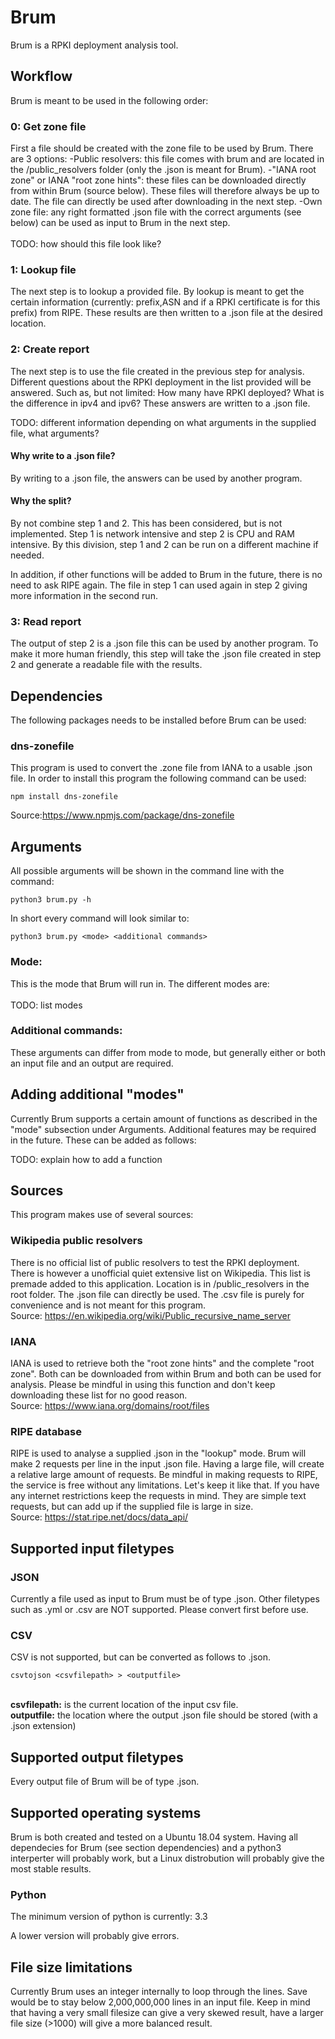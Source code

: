 # Brum

Brum is a RPKI deployment analysis tool. 

## Workflow

Brum is meant to be used in the following order:

### 0: Get zone file
First a file should be created with the zone file to be used by Brum.
There are 3 options:
-Public resolvers: this file comes with brum and are located in the /public_resolvers folder (only the .json is meant for Brum). 
-"IANA root zone" or IANA "root zone hints": these files can be downloaded directly from within Brum (source below). These files will therefore always be up to date. The file can directly be used after downloading in the next step.
-Own zone file: any right formatted .json file with the correct arguments (see below) can be used as input to Brum in the next step.
<br />
<br />
TODO: how should this file look like?

### 1: Lookup file
The next step is to lookup a provided file. By lookup is meant to get the certain information (currently: prefix,ASN and if a RPKI certificate is for this prefix) from RIPE. 
These results are then written to a .json file at the desired location.

### 2: Create report
The next step is to use the file created in the previous step for analysis. 
Different questions about the RPKI deployment in the list provided will be answered.
Such as, but not limited: How many have RPKI deployed? What is the difference in ipv4 and ipv6?
These answers are written to a .json file. 

TODO: different information depending on what arguments in the supplied file, what arguments?

#### Why write to a .json file?

By writing to a .json file, the answers can be used by another program. 

#### Why the split?

By not combine step 1 and 2. This has been considered, but is not implemented.
Step 1 is network intensive and step 2 is CPU and RAM intensive. 
By this division, step 1 and 2 can be run on a different machine if needed.

In addition, if other functions will be added to Brum in the future, there is no need to ask RIPE again.
The file in step 1 can used again in step 2 giving more information in the second run. 

### 3: Read report
The output of step 2 is a .json file this can be used by another program.
To make it more human friendly, this step will take the .json file created in step 2 and generate a readable file with the results.

## Dependencies

The following packages needs to be installed before Brum can be used:

### dns-zonefile 
This program is used to convert the .zone file from IANA to a usable .json file. In order to install this program the following command can be used:
```
npm install dns-zonefile
```
Source:https://www.npmjs.com/package/dns-zonefile

## Arguments

All possible arguments will be shown in the command line with the command: 
```
python3 brum.py -h
```
In short every command will look similar to:
```
python3 brum.py <mode> <additional commands>
```

### Mode: 
This is the mode that Brum will run in. The different modes are:
<br />
<br />
TODO: list modes 

### Additional commands:
These arguments can differ from mode to mode, but generally either or both an input file and an output are required.

## Adding additional "modes"

Currently Brum supports a certain amount of functions as described in the "mode" subsection under Arguments. 
Additional features may be required in the future. These can be added as follows:

TODO: explain how to add a function 

## Sources

This program makes use of several sources:

### Wikipedia public resolvers
There is no official list of public resolvers to test the RPKI deployment. 
There is however a unofficial quiet extensive list on Wikipedia.
This list is premade added to this application. Location is in /public_resolvers in the root folder. 
The .json file can directly be used. The .csv file is purely for convenience and is not meant for this program.
<br />
Source: https://en.wikipedia.org/wiki/Public_recursive_name_server
### IANA
IANA is used to retrieve both the "root zone hints" and the complete "root zone". 
Both can be downloaded from within Brum and both can be used for analysis.
Please be mindful in using this function and don't keep downloading these list for no good reason. 
<br />
Source: https://www.iana.org/domains/root/files
### RIPE database
RIPE is used to analyse a supplied .json in the "lookup" mode. 
Brum will make 2 requests per line in the input .json file. 
Having a large file, will create a relative large amount of requests.
Be mindful in making requests to RIPE, the service is free without any limitations. Let's keep it like that.
If you have any internet restrictions keep the requests in mind. 
They are simple text requests, but can add up if the supplied file is large in size.
<br />
Source: https://stat.ripe.net/docs/data_api/

## Supported input filetypes

### JSON

Currently a file used as input to Brum must be of type .json.
Other filetypes such as .yml or .csv are NOT supported.
Please convert first before use.

### CSV
CSV is not supported, but can be converted as follows to .json.
```
csvtojson <csvfilepath> > <outputfile>
```
<br />
<strong>csvfilepath:</strong> is the current location of the input csv file.
<br />
<strong>outputfile:</strong> the location where the output .json file should be stored (with a .json extension) 

## Supported output filetypes

Every output file of Brum will be of type .json. 

## Supported operating systems

Brum is both created and tested on a Ubuntu 18.04 system. 
Having all dependecies for Brum (see section dependencies) and a python3 interperter will probably work, but a Linux distrobution will probably give the most stable results.

### Python

<p>The minimum version of python is currently: 3.3</p>
<p>A lower version will probably give errors.</p>

## File size limitations

Currently Brum uses an integer internally to loop through the lines. Save would be to stay below  2,000,000,000 lines in an input file.
Keep in mind that having a very small filesize can give a very skewed result, have a larger file size (>1000) will give a more balanced result.


